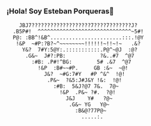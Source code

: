 ### ¡Hola! Soy Esteban Porqueras👋
        JBJ7???????????????????7????7???????J?    
      .B5P#!  ^^^^^^^^^^^^^^^^^^^^^^^^^^^^^^~5#!  
      P@: :BB^!&B^.......................:::.!@Y  
       !&P  ~#P:?B?~^~~~~~~~~!!!!!!~!!~!~   .&?   
         Y&?  7#Y:5@Y:.:::::::::::.P@^~@J  :@?    
          .G&~  J#?:PB:           ?&..#7  ^@7     
            :#B: .P#!^BG:        5# .&7  ^@7      
              !&P  :B#~~#P.     GB :&~  ~@!       
                J&?  ~#G:7#Y   #P ^&^  !@!        
                 .P&~  ?&5:J#J&Y !&:  !@!         
                   :#B:  5&J?@7 7&.  7@~          
                     !&P  .P&~ ?#.  ?@!           
                       J&J    Y#   ?@~            
                        .G&~ YG   Y@~             
                          :B&@?77P@~              
                            .....:.                                  
                                                                                                    
                                                                                                    
                                                                                                    
                                                                                                    
                                                                                                                                                                                                                                     
<!--
**16kram/16kram** is a ✨ _special_ ✨ repository because its `README.md` (this file) appears on your GitHub profile.

Here are some ideas to get you started:

- 🔭 I’m currently working on ...
- 🌱 I’m currently learning ...
- 👯 I’m looking to collaborate on ...
- 🤔 I’m looking for help with ...
- 💬 Ask me about ...
- 📫 How to reach me: ...
- 😄 Pronouns: ...
- ⚡ Fun fact: ...
-->

